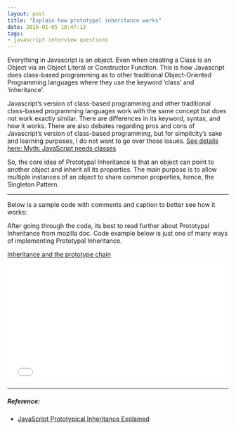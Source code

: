 ```yaml
---
layout: post
title: "Explain how prototypal inheritance works"
date: 2016-01-05 10:47:13
tags:
- javascript interview questions
---
```


Everything in Javascript is an object. Even when creating a Class is an Object via an Object Literal or Constructor Function. This is how Javascript does class-based programming as to other traditional Object-Oriented Programming languages where they use the keyword ‘class’ and ‘inheritance’.

Javascript’s version of class-based programming and other traditional class-based programming languages work with the same concept but does not work exactly similar. There are differences in its keyword, syntax, and how it works. There are also debates regarding pros and cons of Javascript’s version of class-based programming, but for simplicity’s sake and learning purposes, I do not want to go over those issues. [See details here: Myth: JavaScript needs classes](http://www.2ality.com/2011/11/javascript-classes.html)

So, the core idea of Prototypal Inheritance is that an object can point to another object and inherit all its properties. The main purpose is to allow multiple instances of an object to share common properties, hence, the Singleton Pattern.

-----

Below is a sample code with comments and caption to better see how it works:

After going through the code, its best to read further about Prototypal Inheritance from mozilla doc. Code example below is just one of many ways of implementing Prototypal Inheritance.

[Inheritance and the prototype chain](https://developer.mozilla.org/en-US/docs/Web/JavaScript/Inheritance_and_the_prototype_chain)

<iframe height='268' scrolling='no' src='//codepen.io/rlynjb/embed/xZqJNL/?height=268&theme-id=20698&default-tab=js' frameborder='no' allowtransparency='true' allowfullscreen='true' style='width: 100%;'>See the Pen <a href='http://codepen.io/rlynjb/pen/xZqJNL/'>learning prototypal inheritance</a> by rlynjb (<a href='http://codepen.io/rlynjb'>@rlynjb</a>) on <a href='http://codepen.io'>CodePen</a>.
</iframe>

-----

##### **Reference:**

- [JavaScript Prototypical Inheritance Explained](http://www.htmlgoodies.com/html5/tutorials/javascript-prototypical-inheritance-explained.html#fbid=iKcMD3kLi8E)
